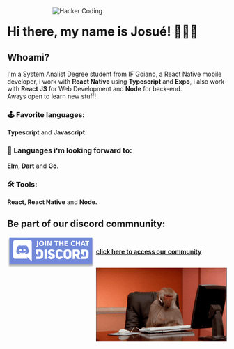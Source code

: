 <img src="https://github.com/JosueCesar/JosueCesar/blob/main/images/hacking.gif" min-width="400px" max-width="400px" width="400px" align="right" alt="Hacker Coding">

<div>
  <h1>Hi there, my name is Josué! 🙋🏻‍♂️</h1>

  <h2>Whoami?</h2>

  <p align="left">
    I'm a System Analist Degree student from IF Goiano, a React Native mobile developer, i work with
    <strong>React Native</strong> using <strong>Typescript</strong> and <strong>Expo</strong>, i also work with <strong>React JS</strong> for Web Development and <strong>Node</strong> for back-end.<br/>Aways open to learn new stuff!
    <br/>
  </p>

  <div>
    <h3 align="left">🕹 Favorite languages:</h3>
    <p align="left"><strong>Typescript</strong> and <strong>Javascript.</strong></p>
  </div>

  <div>
    <h3 align="left">🎯 Languages i'm looking forward to:</h3>
    <p align="left"><strong>Elm, Dart</strong> and <strong>Go.</strong></p>
  </div>

  <div>
    <h3 align="left">🛠 Tools:</h3>
    <p align="left"><strong>React, React Native</strong> and <strong>Node.</strong></p>
  </div>
</div>

<div align="left" column>
  <h2>Be part of our discord commnunity:</h2>

  <img src="https://github.com/JosueCesar/JosueCesar/blob/main/images/discord_badge.png" min-width="200px" max-width="200px" width="200px" align="center" alt="discord badge">

  <a href="http://discord.gg/qdRneg87Br">
    <strong>click here to access our community</strong>
  </a>
</div>

<div align="right">
  <img src="https://github.com/JosueCesar/JosueCesar/blob/main/images/monkey-typing.gif" min-width="300px" max-width="300px" width="300px" align="right" alt="monkey typing">
</div>
